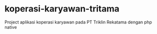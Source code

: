 # koperasi-karyawan-tritama
Project aplikasi koperasi karyawan pada PT Triklin Rekatama dengan php native
